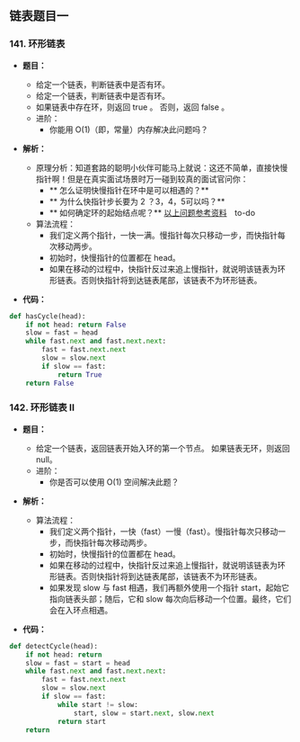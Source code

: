 
## 链表题目一

### 141. 环形链表
+ **题目：**
	+ 给定一个链表，判断链表中是否有环。
	+ 给定一个链表，判断链表中是否有环。
	+ 如果链表中存在环，则返回 true 。 否则，返回 false 。
	+ 进阶：
		+ 你能用 O(1)（即，常量）内存解决此问题吗？
+ **解析：**
	+ 原理分析：知道套路的聪明小伙伴可能马上就说：这还不简单，直接快慢指针啊！但是在真实面试场景时万一碰到较真的面试官问你：
		+ ** 怎么证明快慢指针在环中是可以相遇的？**
		+ ** 为什么快指针步长要为 2 ？3，4，5可以吗？**
		+ **  如何确定环的起始结点呢？**
[以上问题参考资料](https://leetcode-cn.com/problems/linked-list-cycle/solution/xiang-jie-wei-shi-yao-yong-yi-bu-liang-b-i6xo/)　to-do
	+ 算法流程：
		 + 我们定义两个指针，一快一满。慢指针每次只移动一步，而快指针每次移动两步。
		 + 初始时，快慢指针的位置都在 head。
		 + 如果在移动的过程中，快指针反过来追上慢指针，就说明该链表为环形链表。否则快指针将到达链表尾部，该链表不为环形链表。

+ **代码：**
```python
def hasCycle(head):
    if not head: return False
    slow = fast = head
    while fast.next and fast.next.next:
        fast = fast.next.next
        slow = slow.next
        if slow == fast:
            return True
    return False
```

### 142. 环形链表 II
+ **题目：**
	+ 给定一个链表，返回链表开始入环的第一个节点。 如果链表无环，则返回 null。
	+ 进阶：
		+ 你是否可以使用 O(1) 空间解决此题？
	
+ **解析：**
	+ 算法流程：
		 + 我们定义两个指针，一快（fast）一慢（fast）。慢指针每次只移动一步，而快指针每次移动两步。
		 + 初始时，快慢指针的位置都在 head。
		 + 如果在移动的过程中，快指针反过来追上慢指针，就说明该链表为环形链表。否则快指针将到达链表尾部，该链表不为环形链表。
		 + 如果发现 slow 与 fast 相遇，我们再额外使用一个指针 start，起始它指向链表头部；随后，它和 slow 每次向后移动一个位置。最终，它们会在入环点相遇。

+ **代码：**
```python
def detectCycle(head):
    if not head: return
    slow = fast = start = head
    while fast.next and fast.next.next:
        fast = fast.next.next
        slow = slow.next
        if slow == fast:
            while start != slow:
                start, slow = start.next, slow.next
            return start
    return
```